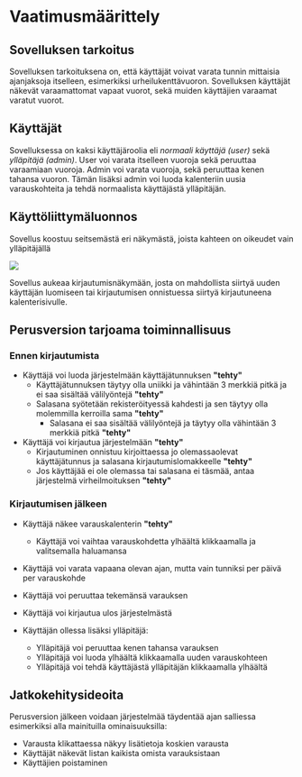 # Vaatimusmäärittely

## Sovelluksen tarkoitus

Sovelluksen tarkoituksena on, että käyttäjät voivat varata tunnin mittaisia ajanjaksoja itselleen, esimerkiksi urheilukenttävuoron. Sovelluksen käyttäjät näkevät varaamattomat vapaat vuorot, sekä muiden käyttäjien varaamat varatut vuorot.

## Käyttäjät

Sovelluksessa on kaksi käyttäjäroolia eli _normaali käyttäjä (user)_ sekä _ylläpitäjä (admin)_. User voi varata itselleen vuoroja sekä peruuttaa varaamiaan vuoroja. Admin voi varata vuoroja, sekä peruuttaa kenen tahansa vuoron. Tämän lisäksi admin voi luoda kalenteriin uusia varauskohteita ja tehdä normaalista käyttäjästä ylläpitäjän.

## Käyttöliittymäluonnos

Sovellus koostuu seitsemästä eri näkymästä, joista kahteen on oikeudet vain ylläpitäjällä

![](./kuvat/kayttoliittyma-hahmotelma.png)

Sovellus aukeaa kirjautumisnäkymään, josta on mahdollista siirtyä uuden käyttäjän luomiseen tai kirjautumisen onnistuessa siirtyä kirjautuneena kalenterisivulle.

## Perusversion tarjoama toiminnallisuus

### Ennen kirjautumista

- Käyttäjä voi luoda järjestelmään käyttäjätunnuksen **"tehty"**
  - Käyttäjätunnuksen täytyy olla uniikki ja vähintään 3 merkkiä pitkä ja ei saa sisältää välilyöntejä **"tehty"**
  - Salasana syötetään rekisteröityessä kahdesti ja sen täytyy olla molemmilla kerroilla sama **"tehty"**
    - Salasana ei saa sisältää välilyöntejä ja täytyy olla vähintään 3 merkkiä pitkä **"tehty"**
- Käyttäjä voi kirjautua järjestelmään **"tehty"**
  - Kirjautuminen onnistuu kirjoittaessa jo olemassaolevat käyttäjätunnus ja salasana kirjautumislomakkeelle **"tehty"**
  - Jos käyttäjää ei ole olemassa tai salasana ei täsmää, antaa järjestelmä virheilmoituksen **"tehty"**

### Kirjautumisen jälkeen

- Käyttäjä näkee varauskalenterin **"tehty"**
  - Käyttäjä voi vaihtaa varauskohdetta ylhäältä klikkaamalla ja valitsemalla haluamansa
- Käyttäjä voi varata vapaana olevan ajan, mutta vain tunniksi per päivä per varauskohde
- Käyttäjä voi peruuttaa tekemänsä varauksen
- Käyttäjä voi kirjautua ulos järjestelmästä

- Käyttäjän ollessa lisäksi ylläpitäjä:
  - Ylläpitäjä voi peruuttaa kenen tahansa varauksen
  - Ylläpitäjä voi luoda ylhäältä klikkaamalla uuden varauskohteen
  - Ylläpitäjä voi tehdä käyttäjästä ylläpitäjän klikkaamalla ylhäältä

## Jatkokehitysideoita

Perusversion jälkeen voidaan järjestelmää täydentää ajan salliessa esimerkiksi alla mainituilla ominaisuuksilla:

- Varausta klikattaessa näkyy lisätietoja koskien varausta
- Käyttäjät näkevät listan kaikista omista varauksistaan
- Käyttäjien poistaminen


